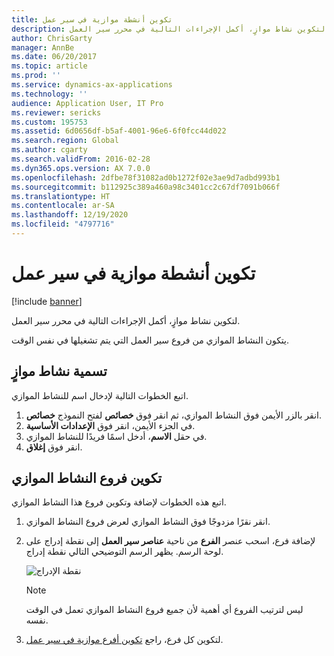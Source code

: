 ```yaml
---
title: تكوين أنشطة موازية في سير عمل
description: لتكوين نشاط موازٍ، أكمل الإجراءات التالية في محرر سير العمل.
author: ChrisGarty
manager: AnnBe
ms.date: 06/20/2017
ms.topic: article
ms.prod: ''
ms.service: dynamics-ax-applications
ms.technology: ''
audience: Application User, IT Pro
ms.reviewer: sericks
ms.custom: 195753
ms.assetid: 6d0656df-b5af-4001-96e6-6f0fcc44d022
ms.search.region: Global
ms.author: cgarty
ms.search.validFrom: 2016-02-28
ms.dyn365.ops.version: AX 7.0.0
ms.openlocfilehash: 2dfbe78f31082ad0b1272f02e3ae9d7adbd993b1
ms.sourcegitcommit: b112925c389a460a98c3401cc2c67df7091b066f
ms.translationtype: HT
ms.contentlocale: ar-SA
ms.lasthandoff: 12/19/2020
ms.locfileid: "4797716"
---
```

# <a name="configure-parallel-activities-in-a-workflow"></a>تكوين أنشطة موازية في سير عمل

[!include [banner](../includes/banner.md)]

لتكوين نشاط موازٍ، أكمل الإجراءات التالية في محرر سير العمل.

يتكون النشاط الموازي من فروع سير العمل التي يتم تشغيلها في نفس الوقت.

## <a name="name-a-parallel-activity"></a>تسمية نشاط موازٍ

اتبع الخطوات التالية لإدخال اسم للنشاط الموازي.

1. انقر بالزر الأيمن فوق النشاط الموازي، ثم انقر فوق **خصائص** لفتح النموذج **خصائص**.
2. في الجزء الأيمن، انقر فوق **الإعدادات الأساسية‬**.
3. في حقل **الاسم**، أدخل اسمًا فريدًا للنشاط الموازي.
4. انقر فوق **إغلاق**.

## <a name="configure-the-branches-of-a-parallel-activity"></a>تكوين فروع النشاط الموازي

اتبع هذه الخطوات لإضافة وتكوين فروع هذا النشاط الموازي.

1. انقر نقرًا مزدوجًا فوق النشاط الموازي لعرض فروع النشاط الموازي.
2. لإضافة فرع، اسحب عنصر **الفرع** من ناحية **عناصر سير العمل** إلى نقطة إدراج على لوحة الرسم. يظهر الرسم التوضيحي التالي نقطة إدراج.

    ![نقطة الإدراج](./media/workflow_insertionpoint.gif)

    > [!NOTE]
    > ليس لترتيب الفروع أي أهمية لأن جميع فروع النشاط الموازي تعمل في الوقت نفسه.

3. لتكوين كل فرع، راجع [تكوين أفرع موازية في سير عمل](configure-parallel-branch-workflow.md).
